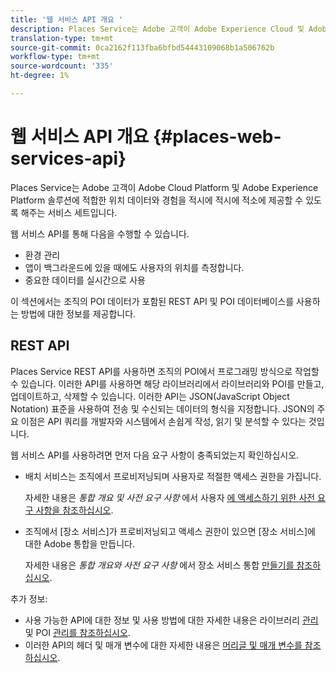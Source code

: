 ```yaml
---
title: '웹 서비스 API 개요 '
description: Places Service는 Adobe 고객이 Adobe Experience Cloud 및 Adobe Experience Platform 솔루션에 적합한 위치 데이터와 경험을 적시에 적시에 적소에 제공할 수 있도록 해주는 서비스 세트입니다.
translation-type: tm+mt
source-git-commit: 0ca2162f113fba6bfbd54443109068b1a506762b
workflow-type: tm+mt
source-wordcount: '335'
ht-degree: 1%

---
```



# 웹 서비스 API 개요 {#places-web-services-api}

Places Service는 Adobe 고객이 Adobe Cloud Platform 및 Adobe Experience Platform 솔루션에 적합한 위치 데이터와 경험을 적시에 적시에 적소에 제공할 수 있도록 해주는 서비스 세트입니다.

웹 서비스 API를 통해 다음을 수행할 수 있습니다.

* 환경 관리
* 앱이 백그라운드에 있을 때에도 사용자의 위치를 측정합니다.
* 중요한 데이터를 실시간으로 사용

이 섹션에서는 조직의 POI 데이터가 포함된 REST API 및 POI 데이터베이스를 사용하는 방법에 대한 정보를 제공합니다.

## REST API

Places Service REST API를 사용하면 조직의 POI에서 프로그래밍 방식으로 작업할 수 있습니다. 이러한 API를 사용하면 해당 라이브러리에서 라이브러리와 POI를 만들고, 업데이트하고, 삭제할 수 있습니다. 이러한 API는 JSON(JavaScript Object Notation) 표준을 사용하여 전송 및 수신되는 데이터의 형식을 지정합니다. JSON의 주요 이점은 API 쿼리를 개발자와 시스템에서 손쉽게 작성, 읽기 및 분석할 수 있다는 것입니다.

웹 서비스 API를 사용하려면 먼저 다음 요구 사항이 충족되었는지 확인하십시오.

* 배치 서비스는 조직에서 프로비저닝되며 사용자로 적절한 액세스 권한을 가집니다.

   자세한 내용은 *통합 개요 및 사전 요구 사항* 에서 사용자 [에 액세스하기 위한 사전 요구 사항을 참조하십시오](/help/web-service-api/adobe-i-o-integration.md).

* 조직에서 [장소 서비스]가 프로비저닝되고 액세스 권한이 있으면 [장소 서비스]에 대한 Adobe 통합을 만듭니다.

   자세한 내용은 *통합 개요와 사전 요구 사항* 에서 장소 서비스 통합 [만들기를 참조하십시오](/help/web-service-api/adobe-i-o-integration.md).

추가 정보:

* 사용 가능한 API에 대한 정보 및 사용 방법에 대한 자세한 내용은 라이브러리 [관리](/help/web-service-api/api-usage/manage-libraries/manage-libraries.md) 및 POI [관리를 참조하십시오](/help/web-service-api/api-usage/manage-pois/manage-pois.md).
* 이러한 API의 헤더 및 매개 변수에 대한 자세한 내용은 [머리글 및 매개 변수를 참조하십시오](/help/web-service-api/api-usage/headers-and-parameters.md).